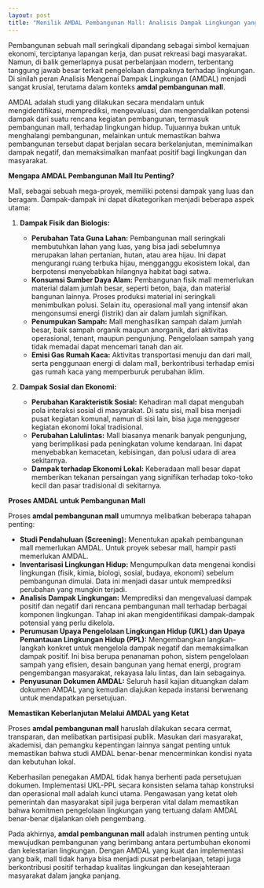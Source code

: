 ```yaml
---
layout: post
title: "Menilik AMDAL Pembangunan Mall: Analisis Dampak Lingkungan yang Kritis"
---
```


Pembangunan sebuah mall seringkali dipandang sebagai simbol kemajuan ekonomi, terciptanya lapangan kerja, dan pusat rekreasi bagi masyarakat. Namun, di balik gemerlapnya pusat perbelanjaan modern, terbentang tanggung jawab besar terkait pengelolaan dampaknya terhadap lingkungan. Di sinilah peran Analisis Mengenai Dampak Lingkungan (AMDAL) menjadi sangat krusial, terutama dalam konteks **amdal pembangunan mall**.

AMDAL adalah studi yang dilakukan secara mendalam untuk mengidentifikasi, memprediksi, mengevaluasi, dan mengendalikan potensi dampak dari suatu rencana kegiatan pembangunan, termasuk pembangunan mall, terhadap lingkungan hidup. Tujuannya bukan untuk menghalangi pembangunan, melainkan untuk memastikan bahwa pembangunan tersebut dapat berjalan secara berkelanjutan, meminimalkan dampak negatif, dan memaksimalkan manfaat positif bagi lingkungan dan masyarakat.

**Mengapa AMDAL Pembangunan Mall Itu Penting?**

Mall, sebagai sebuah mega-proyek, memiliki potensi dampak yang luas dan beragam. Dampak-dampak ini dapat dikategorikan menjadi beberapa aspek utama:

1.  **Dampak Fisik dan Biologis:**
    *   **Perubahan Tata Guna Lahan:** Pembangunan mall seringkali membutuhkan lahan yang luas, yang bisa jadi sebelumnya merupakan lahan pertanian, hutan, atau area hijau. Ini dapat mengurangi ruang terbuka hijau, mengganggu ekosistem lokal, dan berpotensi menyebabkan hilangnya habitat bagi satwa.
    *   **Konsumsi Sumber Daya Alam:** Pembangunan fisik mall memerlukan material dalam jumlah besar, seperti beton, baja, dan material bangunan lainnya. Proses produksi material ini seringkali menimbulkan polusi. Selain itu, operasional mall yang intensif akan mengonsumsi energi (listrik) dan air dalam jumlah signifikan.
    *   **Penumpukan Sampah:** Mall menghasilkan sampah dalam jumlah besar, baik sampah organik maupun anorganik, dari aktivitas operasional, tenant, maupun pengunjung. Pengelolaan sampah yang tidak memadai dapat mencemari tanah dan air.
    *   **Emisi Gas Rumah Kaca:** Aktivitas transportasi menuju dan dari mall, serta penggunaan energi di dalam mall, berkontribusi terhadap emisi gas rumah kaca yang memperburuk perubahan iklim.

2.  **Dampak Sosial dan Ekonomi:**
    *   **Perubahan Karakteristik Sosial:** Kehadiran mall dapat mengubah pola interaksi sosial di masyarakat. Di satu sisi, mall bisa menjadi pusat kegiatan komunal, namun di sisi lain, bisa juga menggeser kegiatan ekonomi lokal tradisional.
    *   **Perubahan Lalulintas:** Mall biasanya menarik banyak pengunjung, yang berimplikasi pada peningkatan volume kendaraan. Ini dapat menyebabkan kemacetan, kebisingan, dan polusi udara di area sekitarnya.
    *   **Dampak terhadap Ekonomi Lokal:** Keberadaan mall besar dapat memberikan tekanan persaingan yang signifikan terhadap toko-toko kecil dan pasar tradisional di sekitarnya.

**Proses AMDAL untuk Pembangunan Mall**

Proses **amdal pembangunan mall** umumnya melibatkan beberapa tahapan penting:

*   **Studi Pendahuluan (Screening):** Menentukan apakah pembangunan mall memerlukan AMDAL. Untuk proyek sebesar mall, hampir pasti memerlukan AMDAL.
*   **Inventarisasi Lingkungan Hidup:** Mengumpulkan data mengenai kondisi lingkungan (fisik, kimia, biologi, sosial, budaya, ekonomi) sebelum pembangunan dimulai. Data ini menjadi dasar untuk memprediksi perubahan yang mungkin terjadi.
*   **Analisis Dampak Lingkungan:** Memprediksi dan mengevaluasi dampak positif dan negatif dari rencana pembangunan mall terhadap berbagai komponen lingkungan. Tahap ini akan mengidentifikasi dampak-dampak potensial yang perlu dikelola.
*   **Perumusan Upaya Pengelolaan Lingkungan Hidup (UKL) dan Upaya Pemantauan Lingkungan Hidup (PPL):** Mengembangkan langkah-langkah konkret untuk mengelola dampak negatif dan memaksimalkan dampak positif. Ini bisa berupa penanaman pohon, sistem pengelolaan sampah yang efisien, desain bangunan yang hemat energi, program pengembangan masyarakat, rekayasa lalu lintas, dan lain sebagainya.
*   **Penyusunan Dokumen AMDAL:** Seluruh hasil kajian dituangkan dalam dokumen AMDAL yang kemudian diajukan kepada instansi berwenang untuk mendapatkan persetujuan.

**Memastikan Keberlanjutan Melalui AMDAL yang Ketat**

Proses **amdal pembangunan mall** haruslah dilakukan secara cermat, transparan, dan melibatkan partisipasi publik. Masukan dari masyarakat, akademisi, dan pemangku kepentingan lainnya sangat penting untuk memastikan bahwa studi AMDAL benar-benar mencerminkan kondisi nyata dan kebutuhan lokal.

Keberhasilan penegakan AMDAL tidak hanya berhenti pada persetujuan dokumen. Implementasi UKL-PPL secara konsisten selama tahap konstruksi dan operasional mall adalah kunci utama. Pengawasan yang ketat oleh pemerintah dan masyarakat sipil juga berperan vital dalam memastikan bahwa komitmen pengelolaan lingkungan yang tertuang dalam AMDAL benar-benar dijalankan oleh pengembang.

Pada akhirnya, **amdal pembangunan mall** adalah instrumen penting untuk mewujudkan pembangunan yang berimbang antara pertumbuhan ekonomi dan kelestarian lingkungan. Dengan AMDAL yang kuat dan implementasi yang baik, mall tidak hanya bisa menjadi pusat perbelanjaan, tetapi juga berkontribusi positif terhadap kualitas lingkungan dan kesejahteraan masyarakat dalam jangka panjang.
